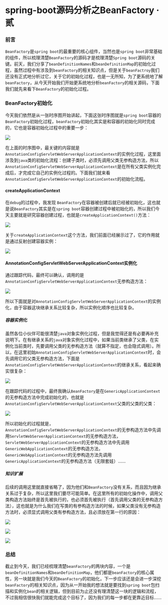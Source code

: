 # spring-boot源码分析之BeanFactory · 贰

### 前言

`BeanFactory`是`spring boot`的最重要的核心组件，当然也是`spring boot`非常基础的组件，所以梳理清楚`BeanFactory`的源码才是梳理清楚`Spring boot`源码的关键。前天，我们分享了`beanDefinitionNames`和`beanDefinitionMap`的初始化过程，虽然过程中有涉及到`beanFactory`的相关知识点，但是关于`beanFactroy`我们还没有正式地分析过它，关于它的初始化过程，也是一无所知，为了更系统地了解`beanFactory`，从今天开始我们开始更系统地分析`beanFactory`的相关源码，下面我们就先来看下`BeanFactory`的初始化过程。

### BeanFactory初始化

今天我们依然是从一张时序图开始讲起，下面这张时序图就是`spring boot`容器的`BeanFactory`初始化过程，`beanFactory`初始化其实是和容器的初始化同时完成的，它也是容器初始化过程中的重要一步：

![](https://gitee.com/sysker/picBed/raw/master/images/BeanFactory创建过程.svg)

在上面的时序图中，最关键的内容就是`AnnotationConfigServletWebServerApplicationContext`的实例化过程，这里面涉及到`java`类的初始化流程：创建子类时，必须先调用父类无参构造方法，所以`AnnotationConfigServletWebServerApplicationContext`是在所有父类实例化完成后，才完成它自己的实例化过程的。下面我们就来看`AnnotationConfigServletWebServerApplicationContext`的初始化流程。

#### createApplicationContext

在`debug`的过程中，我发现 `BeanFactory`在容器被创建后就已经被初始化，这也就是说`BeanFactory`其实是在`spring boot`容器创建过程中被初始化的，所以我们今天主要就是研究容器创建过程，也就是`createApplicationContext()`方法：

![](https://gitee.com/sysker/picBed/raw/master/images/20210905162244.png)

关于`createApplicationContext`这个方法，我们前面已经展示过了，它的作用就是通过反射创建容器实例：

![](https://gitee.com/sysker/picBed/raw/master/images/20210905163221.png)

#### AnnotationConfigServletWebServerApplicationContext实例化

通过跟踪代码，最终可以确认，调用的是`AnnotationConfigServletWebServerApplicationContext`无参构造方法：

![](https://gitee.com/sysker/picBed/raw/master/images/20210905163442.png)

所以下面就是对`AnnotationConfigServletWebServerApplicationContext`的实例化，由于容器这块继承关系比较复杂，所以实例化顺序也比较复杂。

##### 容器实例化

虽然各位小伙伴可能很清楚`java`对象实例化过程，但是我觉得还是有必要再补充说明下。在有继承关系的`java`对象实例化过程中，如果当前类继承了父类，在实例化当前类时，先要调用父类的无参构造方法（就算不指定，也会隐式调用）。所以，在这里初始`AnnotationConfigServletWebServerApplicationContext`时，会先调用它的父类无参构造方法，下面是`AnnotationConfigServletWebServerApplicationContext`的继承关系，看起来确实很复杂：

![](https://gitee.com/sysker/picBed/raw/master/images/diagram.png)

在跟踪代码的过程中，最终我确认`BeanFactory`是在`GenericApplicationContext`的无参构造方法中完成初始化的，也就是`AnnotationConfigServletWebServerApplicationContext`父类的父类的父类：

![](https://gitee.com/sysker/picBed/raw/master/images/20210905165410.png)

所以初始化的过程就是，`AnnotationConfigServletWebServerApplicationContext`的无参构造方法中先调用`ServletWebServerApplicationContext`的无参构造方法，`ServletWebServerApplicationContext`的无参构造方法中先调用`GenericWebApplicationContext`的无参构造方法，`GenericWebApplicationContext`的无参构造方法先调用`GenericApplicationContext`的无参构造方法（无限套娃）……

##### 知识扩展

后续的调用这里就直接省略了，因为他们和`BeanFactory`没有关系，而且因为继承关系过于复杂，所以这里我们要尽可能简单。在这里所有的初始化操作中，调用父类构造方法始终是首先被执行的，也必须首先被执行（首先调用父类的无参构造方法），这也就是为什么我们在写类的有参构造方法的时候，如果父类没有无参构造方法时，必须显式调用父类有参构造方法，且必须放在第一行的原因：

![](https://gitee.com/sysker/picBed/raw/master/images/20210905171741.png)

![](https://gitee.com/sysker/picBed/raw/master/images/image-20210905171806764.png)

![](https://gitee.com/sysker/picBed/raw/master/images/20210905171852.png)

### 总结

截止到今天，我们已经梳理清楚`beanFactory`的两块内容，一个是`beanDefinitionNames`和`beanDefinitionMap`，他们都是`beanFactory`的核心属性，另一块就是我们今天的`BeanFactory`的初始化，下一步应该还是会进一步深挖`beanFactory`的相关知识点，因为从一开始我的想法就是要找到`spring boot`包扫描和实例化`bean`的相关逻辑，但到目前为止还没有理清楚这一块的逻辑和流程，不过我相信很快我们就能完成这个目标了，因为我们的每一步都在更靠近目标……